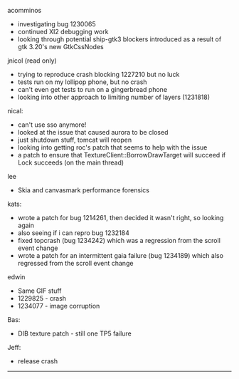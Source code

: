 acomminos
* investigating bug 1230065
* continued XI2 debugging work
* looking through potential ship-gtk3 blockers introduced as a result of gtk 3.20's new GtkCssNodes



jnicol (read only)
* trying to reproduce crash blocking 1227210 but no luck
* tests run on my lollipop phone, but no crash
* can't even get tests to run on a gingerbread phone
* looking into other approach to limiting number of layers (1231818)



nical:
* can't use sso anymore!
* looked at the issue that caused aurora to be closed
* just shutdown stuff, tomcat will reopen
* looking into getting roc's patch that seems to help with the issue
* a patch to ensure that TextureClient::BorrowDrawTarget will succeed if Lock succeeds (on the main thread)



lee
* Skia and canvasmark performance forensics



kats:
* wrote a patch for bug 1214261, then decided it wasn't right, so looking again
* also seeing if i can repro bug 1232184
* fixed topcrash (bug 1234242) which was a regression from the scroll event change
* wrote a patch for an intermittent gaia failure (bug 1234189) which also regressed from the scroll event change



edwin
* Same GIF stuff
* 1229825 - crash
* 1234077 - image corruption



Bas:
* DIB texture patch - still one TP5 failure



Jeff:
* release crash

________________



